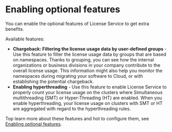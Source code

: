 # Enabling optional features

You can enable the optional features of License Service to get extra benefits.

Available features:

- **Chargeback: Filtering the license usage data by user-defined groups** - Use this feature to filter the license usage data by groups that are based on namespaces. Thanks to grouping, you can see how the internal organizations or business divisions in your company contribute to the overall license usage. This information might also help you monitor the namespaces during migrating your software to Cloud, or with establishing the potential chargeback.
- **Enabling hyperthreading** - Use this feature to enable License Service to properly count your license usage on the clusters where Simultaneous multithreading (SMT) or Hyper-Threading (HT) are enabled. When you enable hyperthreading, your license usage on clusters with SMT or HT are aggregated with regard to the hyperthreading rules.

Top learn more about these features and hot to configure them, see [Enabling optional features](https://www.ibm.com/docs/en/cpfs?topic=operator-enabling-optional-features).
